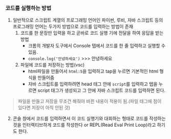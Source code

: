 ### 코드를 실행하는 방법
1. 일반적으로 스크립트 계열의 프로그래밍 언어인 파이썬, 루비, 자바 스크립트 등의 프로그래밍 언어는 두가지 방법으로 코드를 입력하는 방법이 존재
   1. 코드를 한 문장만 입력을 하고 곧바로 코드 실행 기에 전달을 하여 응답을 받는 방법
      - 크롬의 개발자 도구에서 Console 탭에서 코드를 한 줄 입력하고 실행할 수 있음.
      - `console.log('안녕하세요')` >>> 안녕하세요
   2. 파일에 코드를 저장하는 방법(vsc)
      - html파일을 만들어서 `html:5`을 입력하고 tap을 누르면 기본적인 html 형식을 만들어줌
      - 자바 스크립트를 입력하려면 head 태그 안에 `script`를 입력하고 탭을 누르면 script 태그가 생성되고 그 안에 자바 스크립트 코드를 입력하면 된다.
> 파일을 만들고 저장을 무조건 해줘야 바뀐 내용이 적용이 됨.(파일 태그에 점이 있다면 저장이 아직 안된 것)

2. 콘솔 창에서 코드를 입력하면서 이 코드 실행기와 대회하는 형태로 코드를 작성하는 것을 인터렉티브하게 코드를 작성한다 or REPL(Read Eval Print Loop)라고 하기도 한다.